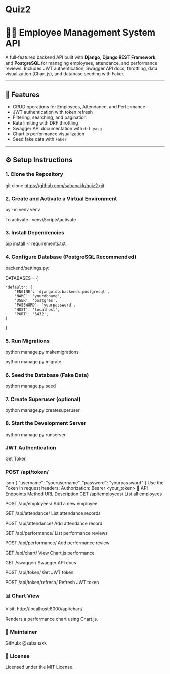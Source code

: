 # Quiz2


# 🧑‍💼 Employee Management System API

A full-featured backend API built with **Django**, **Django REST Framework**, and **PostgreSQL** for managing employees, attendance, and performance reviews. Includes JWT authentication, Swagger API docs, throttling, data visualization (Chart.js), and database seeding with Faker.

---

## 🚀 Features

- CRUD operations for Employees, Attendance, and Performance
- JWT authentication with token refresh
- Filtering, searching, and pagination
- Rate limiting with DRF throttling
- Swagger API documentation with `drf-yasg`
- Chart.js performance visualization
- Seed fake data with `Faker`

---

## ⚙️ Setup Instructions

### 1. Clone the Repository


git clone https://github.com/sabanakk/quiz2.git

### 2. Create and Activate a Virtual Environment
py -m venv venv

To activate : venv\Scripts\activate

### 3. Install Dependencies
pip install -r requirements.txt

### 4. Configure Database (PostgreSQL Recommended)
backend/settings.py:

DATABASES = {

    'default': {
        'ENGINE': 'django.db.backends.postgresql',
        'NAME': 'yourdbname',
        'USER': 'postgres',
        'PASSWORD': 'yourpassword',
        'HOST': 'localhost',
        'PORT': '5432',
    }
}

### 5. Run Migrations
python manage.py makemigrations

python manage.py migrate

### 6. Seed the Database (Fake Data)
python manage.py seed

### 7. Create Superuser (optional)
python manage.py createsuperuser

### 8. Start the Development Server
python manage.py runserver

### JWT Authentication
Get Token
### POST /api/token/
json
{
  "username": "yourusername",
  "password": "yourpassword"
}
Use the Token
In request headers:
Authorization: Bearer <your_token>
🔗 API Endpoints
Method	URL	Description
GET	/api/employees/	List all employees

POST	/api/employees/	Add a new employee

GET	/api/attendance/	List attendance records

POST	/api/attendance/	Add attendance record

GET	/api/performance/	List performance reviews

POST	/api/performance/	Add performance review

GET	/api/chart/	View Chart.js performance

GET	/swagger/	Swagger API docs

POST	/api/token/	Get JWT token

POST	/api/token/refresh/	Refresh JWT token

### 📊 Chart View
Visit:
http://localhost:8000/api/chart/

Renders a performance chart using Chart.js.

### 👤 Maintainer
GitHub: @sabanakk

### 📄 License
Licensed under the MIT License.
